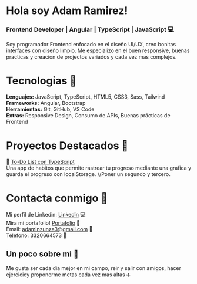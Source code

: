 # Hola soy Adam Ramirez!
### Frontend Developer | Angular | TypeScript | JavaScript 💻

Soy programador Frontend enfocado en el diseño UI/UX, creo bonitas interfaces con diseño limpio. 
Me especializo en el buen responsive, buenas practicas y creacion de projectos variados y cada vez mas complejos.

# Tecnologias 🔎
**Lenguajes:** JavaScript, TypeScript, HTML5, CSS3, Sass, Tailwind  
**Frameworks:** Angular, Bootstrap  
**Herramientas:** Git, GitHub, VS Code  
**Extras:** Responsive Design, Consumo de APIs, Buenas prácticas de Frontend


# Proyectos Destacados 🌟
📝 [To-Do List con TypeScript](https://github.com/usuario/todo-list)  
Una app de habitos que permite rastrear tu progreso mediante una grafica y guarda el
progreso con localStorage.
//Poner un segundo y tercero.


# Contacta conmigo 🧭​
Mi perfil de Linkedin: [Linkedin](https://www.linkedin.com/in/adam-samuel-inzunza-ramirez/) 💻<br>
Mira mi portafolio! [Portafolio](https://cuandoyolabi.github.io/PortafolioFrontend/) 👜<br>
Email: adaminzunza3@gmail.com 📩​<br>
Telefono: 3320664573 📱 <br>

## Un poco sobre mi 💫
Me gusta ser cada dia mejor en mi campo, reir y salir con amigos, hacer ejercicioy 
proponerme metas cada vez mas altas ✈️








<!--
**Cuandoyolabi/Cuandoyolabi** is a ✨ _special_ ✨ repository because its `README.md` (this file) appears on your GitHub profile.

Here are some ideas to get you started:

- 🔭 I’m currently working on ...
- 🌱 I’m currently learning ...
- 👯 I’m looking to collaborate on ...
- 🤔 I’m looking for help with ...
- 💬 Ask me about ...
- 📫 How to reach me: ...
- 😄 Pronouns: ...
- ⚡ Fun fact: ...
-->
